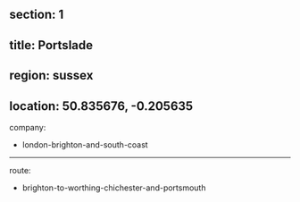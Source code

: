 section: 1
----
title: Portslade
----
region: sussex
----
location: 50.835676, -0.205635
----
company:
- london-brighton-and-south-coast
----
route:
- brighton-to-worthing-chichester-and-portsmouth
